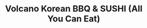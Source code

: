 ---
layout: place
title: "Volcano Korean BBQ & SUSHI (All You Can Eat)"
permalink: /texas/odessa/volcano-korean-bbq-sushi-all-you-can-eat.html
stateAbbr: TX
stateName: Texas
cityName: Odessa
seo:
  name: "Volcano Korean BBQ & SUSHI (All You Can Eat)"
  type: Restaurant
  links: null
description: "Looking for sushi in Odessa, Texas? Check out Volcano Korean BBQ & SUSHI (All You Can Eat) for a delightful Japanese dining experience. Enjoy a variety of su..."
place_id: ChIJ2VF8ZDTJ-4YRBIQDobPA4ww
photos:
  - name: >-
      places/ChIJ2VF8ZDTJ-4YRBIQDobPA4ww/photos/AeeoHcKoatYvnYDnm5ZQDSgWagA0H319SNvnvlklPK8FoIhOtcpCQGndjZycRDhSgr9rnEgew1UO55tsZGZqnHrmrd2K30IIEwwsKt7fxk7Lv7BL71iIdlIJ-TKXN0V1yhQuJifANaqc5NDXBNskTdxaz3zOHPFa2gJOPOLxwk6j8PYmJXpGgETQj-U14LE3bLBKtwZR0R_X0uJ7JufSvl3UYZ5Z2AxEgmavXk9imahdNe5scfN5aCQc6PZ5ps_XIUsDtlhA75p2cXA9PiV0X-imnav9v1EbbJuFix8ttdVvdK85nw
    widthPx: 3024
    heightPx: 4032
    authorAttributions:
      - displayName: Volcano Korean BBQ & SUSHI (All You Can Eat)
        uri: https://maps.google.com/maps/contrib/104998783059752926748
        photoUri: >-
          https://lh3.googleusercontent.com/a-/ALV-UjWXfhES29IRtNKE47ii6E8wemFDgE4EbPJxnZQFuD7lEbVBCPQ=s100-p-k-no-mo
    flagContentUri: >-
      https://www.google.com/local/imagery/report/?cb_client=maps_api_places.places_api&image_key=!1e10!2sAF1QipNIThNCcKL7xFHYB3sPQAYEYV135HHrRao2ZukB&hl=en-US
    googleMapsUri: >-
      https://www.google.com/maps/place//data=!3m4!1e2!3m2!1sAF1QipNIThNCcKL7xFHYB3sPQAYEYV135HHrRao2ZukB!2e10!4m2!3m1!1s0x86fbc934647c51d9:0xce3c0b3a1038404
  - name: >-
      places/ChIJ2VF8ZDTJ-4YRBIQDobPA4ww/photos/AeeoHcJ0U3eTazmqeE3ZxAYksXL730boLJyUDN_XTuwInn0T5lcGmk7swOza3RuRzdwi6gDFH1LgXrbyA40GlppV2h1OMxuRLfEQ_L_Bn6Rjg_tJOQWPzeqS1Qwa_XfYU0UOAvjMJXTBs9NAPf5UT6nf32NkErt6klOZPjzHtgKLNssMIrpA01jLp8xoELaHJYIWJAR_rGxgrnevYP30Esg04u5Fcd_wQZgD8Q_YP80ux53m4inkfps9GF6387BUGoyJB1w5Xb3S5E6LrE42nZkRT89rozUlbmkbfD2S9zH_hN2laA
    widthPx: 1440
    heightPx: 1791
    authorAttributions:
      - displayName: Volcano Korean BBQ & SUSHI (All You Can Eat)
        uri: https://maps.google.com/maps/contrib/104998783059752926748
        photoUri: >-
          https://lh3.googleusercontent.com/a-/ALV-UjWXfhES29IRtNKE47ii6E8wemFDgE4EbPJxnZQFuD7lEbVBCPQ=s100-p-k-no-mo
    flagContentUri: >-
      https://www.google.com/local/imagery/report/?cb_client=maps_api_places.places_api&image_key=!1e10!2sAF1QipNHdxzzHdy82ktOtB3cMGCos69GWeUq3_V8kk_L&hl=en-US
    googleMapsUri: >-
      https://www.google.com/maps/place//data=!3m4!1e2!3m2!1sAF1QipNHdxzzHdy82ktOtB3cMGCos69GWeUq3_V8kk_L!2e10!4m2!3m1!1s0x86fbc934647c51d9:0xce3c0b3a1038404
  - name: >-
      places/ChIJ2VF8ZDTJ-4YRBIQDobPA4ww/photos/AeeoHcIevG7VDibGNfMqDT5HHTY8dRLoymgz7-VDYZ7zEeFVcaTIZe1gDtRnGhm9V74j7GLkhcqd-bGBqpx9p-mUyBFLqF6dUgVqCk5gTIc5jcpV5youO1mPLPHp4Opqfjz9-jKPSkKShKLFQuL19XXafC6TzLFS5a6HYEwoc9uIXGj-Srr2FvzakSEhjXvafU8bky13VO3sWeosOmsML9eQYLoJ8bY2kv_AccmX9znr34csBZqXPl717PhpEMCsLWmlVrZN17CLKvMJRlRDkpoK_U1lhSc75MzGFJVi0E70cxdg_u1hN7XmnIVv94PThj4zgwylQ_GYTVMbbYlw16Ds2UxpZ8P_nzcjLKA8GDyCIQHwMg9_LgrJYOafaFTfg9yXW6uNUi6OTT3zvsuygOt_6bOzWjXMfdNelKctz21M-klhCg
    widthPx: 4000
    heightPx: 2252
    authorAttributions:
      - displayName: Javier Ramirez
        uri: https://maps.google.com/maps/contrib/114403608358876613366
        photoUri: >-
          https://lh3.googleusercontent.com/a/ACg8ocJiAPok8kIO8EGu7GrB-AsVQomT239TGJKvQwIkcj7jeOECMg=s100-p-k-no-mo
    flagContentUri: >-
      https://www.google.com/local/imagery/report/?cb_client=maps_api_places.places_api&image_key=!1e10!2sCIHM0ogKEICAgIDjj7zqTA&hl=en-US
    googleMapsUri: >-
      https://www.google.com/maps/place//data=!3m4!1e2!3m2!1sCIHM0ogKEICAgIDjj7zqTA!2e10!4m2!3m1!1s0x86fbc934647c51d9:0xce3c0b3a1038404
  - name: >-
      places/ChIJ2VF8ZDTJ-4YRBIQDobPA4ww/photos/AeeoHcKdfbYaSG1hIMACfqxyvXbnpmE81bbmPm9Qv0d5fZ2r6XNEHzAS4Hu2ifXFRnUp4hn-J1DnfZIwHGcVi3QkUcxIK7FQmMyJPpKVR23JZMaTukKhgd6qHi_Y8wtEOLoXQeXXYDznQocWYSV_0MrxtUoqVosEOZR6f-8OZ7qsEIBUNuOlKlcWuKt93cPm9Tta2LqFjW0OhjyfkHCDWdIBIj2GKpzUf0UrKnfqJojvWa8HvQfmjiVJsU1b-iXqIhwxbQgezpgqC8S85pvug6pz2cb178c4DZCB8FVjzQMDK8AlmGVc8qxVtAZ6fWqDwIqrz1QlEEb3cuRv-mBYWtCK9hBa2SGsW9MSK8XCptAl3ovq3OLiJaip-IjktbpVtGJR_Iqx004g3_v1XpWcjMksmijuMMOpCHzUQpnxFWt8Vqi1KQ
    widthPx: 4000
    heightPx: 3000
    authorAttributions:
      - displayName: Denise Curd
        uri: https://maps.google.com/maps/contrib/115735250937339212102
        photoUri: >-
          https://lh3.googleusercontent.com/a-/ALV-UjUj78UDEGl_jokydgAQyZy2RX_TRkgapeOTEKBl88HPCGFGX8h-=s100-p-k-no-mo
    flagContentUri: >-
      https://www.google.com/local/imagery/report/?cb_client=maps_api_places.places_api&image_key=!1e10!2sCIHM0ogKEICAgIC3p9WaGA&hl=en-US
    googleMapsUri: >-
      https://www.google.com/maps/place//data=!3m4!1e2!3m2!1sCIHM0ogKEICAgIC3p9WaGA!2e10!4m2!3m1!1s0x86fbc934647c51d9:0xce3c0b3a1038404
  - name: >-
      places/ChIJ2VF8ZDTJ-4YRBIQDobPA4ww/photos/AeeoHcIxNESF8kv8dBSVBJvErbEyU-RzLeOdKQGkpovD2A8bpfx-QUivdlyfAjfG5hdO0SMkBO9mi6iPHbeMp224_llHijDosE9wxlOI5V1P29R2uj3nxmvJyUNv_tqdrvUKcZQAqstz_kpUkED7JL1s6OEVszR3ANHerq-7bKL4Xx38pOWtBRriZsHm-LaJ_2yvpd1o1UCTtgI9C1Pc5vCiHeyMvXiNBUuavjTivsTqFR2-_XD1LLwMb5WZSfvRKwL5x7-xvpYWIlHZMFqbbrrq8nQWMCfkv3J04B5Dr8yMSlsDYRuVZutIZMJhvGvzdzTjOGN4PXVL2okhB7Jiz79xLgj7ES3taI2wM7Ot6JZt0iFTx9u8DNHxmcAd89c1ctULDMGN2vjELGilzz5RHLIrVaNBGPi2AX69KH9Bm6QaWP9m07E
    widthPx: 4032
    heightPx: 3024
    authorAttributions:
      - displayName: Lovely Star
        uri: https://maps.google.com/maps/contrib/108607876853112255890
        photoUri: >-
          https://lh3.googleusercontent.com/a-/ALV-UjV5M22_QUPxT1oGw8GmeKjUshZdq4BsPbaFeC7mfBTHnhoXFll4=s100-p-k-no-mo
    flagContentUri: >-
      https://www.google.com/local/imagery/report/?cb_client=maps_api_places.places_api&image_key=!1e10!2sCIHM0ogKEICAgICfu4P6yAE&hl=en-US
    googleMapsUri: >-
      https://www.google.com/maps/place//data=!3m4!1e2!3m2!1sCIHM0ogKEICAgICfu4P6yAE!2e10!4m2!3m1!1s0x86fbc934647c51d9:0xce3c0b3a1038404
  - name: >-
      places/ChIJ2VF8ZDTJ-4YRBIQDobPA4ww/photos/AeeoHcKu2tzJbtZsbSoKp-kBUrIEnqCkyV5XFWW4W-69enUbKBJMtb8gaHxQxLqwtF1ceSrEiAlnovjQt5fYfdHVSNMfu7H-mub5MSxuUZ3QuksbR915rCIst3We_gtZ7l6MLqHC_osluPJWYOYYaPABqYZ-amNjT1J74W1B5szf-qbAykg3yWQTK02VwvBH8aYG801NOz9Ur6ItcqDtOg5eygM-HCLhKdynXjSR6H8XhBJEzKfLIR415ub4C_Y1Jv6dwEV2EigufkOZfg0YBF_GMVROJC0llSeATLT4igcib3xSnDyG7mEXHgmspvdamqQ9yF6CVnb2a_dUu3NRh6ITIBqyN1fexYFgNNiZ0CEiWPF4gatP5LQMibaOvZi1AJlREJ4G9cKPJh4bSznwNmnHCOrpPGZZSFZAcnX47nNLw3Uy4CQV
    widthPx: 4624
    heightPx: 3472
    authorAttributions:
      - displayName: Phoenix B. (Bunny Hat Phoenix)
        uri: https://maps.google.com/maps/contrib/108889661830938489757
        photoUri: >-
          https://lh3.googleusercontent.com/a-/ALV-UjX_XR58IXSTVPbCjDiiDSf1aMvGytKRDVeJ34U34itWMdz5-ZcSag=s100-p-k-no-mo
    flagContentUri: >-
      https://www.google.com/local/imagery/report/?cb_client=maps_api_places.places_api&image_key=!1e10!2sCIHM0ogKEICAgIDHj-m83QE&hl=en-US
    googleMapsUri: >-
      https://www.google.com/maps/place//data=!3m4!1e2!3m2!1sCIHM0ogKEICAgIDHj-m83QE!2e10!4m2!3m1!1s0x86fbc934647c51d9:0xce3c0b3a1038404
  - name: >-
      places/ChIJ2VF8ZDTJ-4YRBIQDobPA4ww/photos/AeeoHcK8HAB9QjBNnDY0DTIp6gSU0jdpz51PK9z9EZGagedeNXN648hbJQA_98pmvCwQsR0lEzXMV3o8NDUD3uUZyicIuIWhq5CjzHwk1qJPOOoD9O4lxV74OHq1WGnJrssAb_PA2hA4W2aup_yfQFJeKcNAYd6xwhJTWTkxWpU9_rRjHhGdgGvMMbI3Kqdjfxzy_ovRYS4Y8Qf06TQ-8pa3Za9NmMqtJmL4ravjJOFeKBztol0NeF9TOb1t9ir9MtygwEwmdtV7Nmjf4Ed5-ZgiAe1v1T3_x6aDdGN-wQC35TmQK2Qtnw1qnERTb6WFKT1N4AjJvQIDXUFosC0cQZVy23hPKt12bIqYv1L00b1dc3iRpjuAMn1J9xBoIJkbLTc3hOeTgrYamP4lL3OV4ju5VzNzuktZ8lFRf99aYHruGAM
    widthPx: 4800
    heightPx: 3600
    authorAttributions:
      - displayName: Abisai M.
        uri: https://maps.google.com/maps/contrib/103261624339587400363
        photoUri: >-
          https://lh3.googleusercontent.com/a-/ALV-UjVPJansuNhb2CPAM2GSscryXSnrEdzPxOPSmXFQakuZ72s2q0k1VA=s100-p-k-no-mo
    flagContentUri: >-
      https://www.google.com/local/imagery/report/?cb_client=maps_api_places.places_api&image_key=!1e10!2sCIHM0ogKEICAgICTnPWzLQ&hl=en-US
    googleMapsUri: >-
      https://www.google.com/maps/place//data=!3m4!1e2!3m2!1sCIHM0ogKEICAgICTnPWzLQ!2e10!4m2!3m1!1s0x86fbc934647c51d9:0xce3c0b3a1038404
  - name: >-
      places/ChIJ2VF8ZDTJ-4YRBIQDobPA4ww/photos/AeeoHcKECjE4vVzgXxv7rkKflIFPpdVE6TQ8rq_9SgvXo2AkKDamNJyhGR5Y7rJwlnvC0En3EGk_4yf9Y6hcxA1V4H3QTaukcCQkY8ToHofXntA8HZ2b3_1gbZ6-sQwa9WBwRXRXlEp8C5yaSNcWXSbdk4TVVY5Y5hDWqY4yJaraXpAvtBBqjU8XjeeusMm9yTP_JOKNVYy_RBrc7qBz_JStC7QZX1u8WvBoLk8nL-AY4mm_h1LzvriouezaqGar7eSVj5ygQopaM85cFI_CU9v6Eb-IpLDY3jnTzRR6TXTCDbPAXNoZWWUR-Yg2MkAjQgGE4cMvAveVTKZhkRrjips2Jd0G7cx7UyCyRSnXW0jIcy5rMlOFkTCb1exN4S8gD6ROcgXsbAmpa8HQbyFbKyXazomVKLmWx5najPx9LRB-aMY
    widthPx: 4080
    heightPx: 3072
    authorAttributions:
      - displayName: Arielle Hix
        uri: https://maps.google.com/maps/contrib/105058560004514084018
        photoUri: >-
          https://lh3.googleusercontent.com/a-/ALV-UjV9UOv1hhX3FzgALzqxWNeALjSzUFBLPRQRvb0foY4RWBRCbyJ1Vw=s100-p-k-no-mo
    flagContentUri: >-
      https://www.google.com/local/imagery/report/?cb_client=maps_api_places.places_api&image_key=!1e10!2sCIHM0ogKEICAgIDztNeoQg&hl=en-US
    googleMapsUri: >-
      https://www.google.com/maps/place//data=!3m4!1e2!3m2!1sCIHM0ogKEICAgIDztNeoQg!2e10!4m2!3m1!1s0x86fbc934647c51d9:0xce3c0b3a1038404
  - name: >-
      places/ChIJ2VF8ZDTJ-4YRBIQDobPA4ww/photos/AeeoHcLyHrut_FgPWPBjfXps2N8WaEQCthjzngZMBYUaW4le3UWSJnQaGxvZMWjbrzSdMUAhSW5V1sQ_J402jBk_IyZy8P6ockieBTb7zhzvZiTDYjibbGbEChO9VKYvqYpKZJKP3yaFKUW-qgi6UTCEqFLyGLHvJXQGMxdL9Z_7sSlhaKbHGKkB-_-7ZVMQd2W3-mGK-IdYn8gJq1J1f5Z4YlZcrGLczT4xcumvRy3uEeQn2Neoti1u_FFVlY1OKP_ME3OtbZKGXVbBO2SH-WYo2zE3o9cKofGDhaVJ_W96k0GZYBl3wn-9yQ2OUvep-PwBzYfq52ojZ7ltBg8qjdivSLX3iX3Rzoq1SSNiaAyvJffwQ75WD9gvEfDxhTarbjQaAx05mZ1qv1DrJHmF0adAHMh0wDnVXU46ll9i36uKEYukwA
    widthPx: 4800
    heightPx: 3600
    authorAttributions:
      - displayName: Abisai M.
        uri: https://maps.google.com/maps/contrib/103261624339587400363
        photoUri: >-
          https://lh3.googleusercontent.com/a-/ALV-UjVPJansuNhb2CPAM2GSscryXSnrEdzPxOPSmXFQakuZ72s2q0k1VA=s100-p-k-no-mo
    flagContentUri: >-
      https://www.google.com/local/imagery/report/?cb_client=maps_api_places.places_api&image_key=!1e10!2sCIHM0ogKEICAgICTnPWzTQ&hl=en-US
    googleMapsUri: >-
      https://www.google.com/maps/place//data=!3m4!1e2!3m2!1sCIHM0ogKEICAgICTnPWzTQ!2e10!4m2!3m1!1s0x86fbc934647c51d9:0xce3c0b3a1038404
  - name: >-
      places/ChIJ2VF8ZDTJ-4YRBIQDobPA4ww/photos/AeeoHcLDm_4P6ngRfd641HDRDv47bFHC2maxIPk-UDyhWAVp7Fr2pUJkZuShvIn4PrTc1hfV5sVENdbvw5qQ16Zb1V1-sqNoTIW210j1pkJCpIVKFB9XBzDHTb5ntz-CT0NtNH6Nl04Db4I03qs3xvz8QLsY1lCSFJ1sO0M483pXynl2ekyTPlx19A0H8E9F507txUcxee7269ZDaGIvHfLjMfnIvyFblE7MaDWTvwY4rtAJwkv50Q7lUPoZkhRdPlEYgp_L1jyMBYcW77rbLGRAqtpQeSECkcSHy5VpBqO8FQcB4V0ZwbS4P2UvU3lLFOLsYh50UVJ2-LonCVUn_xelvFxHMh13PHoCAqKRp47Y0eo3awQXXISxPdko_J7b7A0rRqsXlVnBb4Hl2wowAHf1JuwQyPM0kK7CmoabibcD7dCFyg
    widthPx: 3000
    heightPx: 4000
    authorAttributions:
      - displayName: Cecy
        uri: https://maps.google.com/maps/contrib/107026706072044777403
        photoUri: >-
          https://lh3.googleusercontent.com/a/ACg8ocIr4xXw8FjEZL-Cekc8WdbHn-cNmi8bRlEeYT2kpqnTJiAQgQ=s100-p-k-no-mo
    flagContentUri: >-
      https://www.google.com/local/imagery/report/?cb_client=maps_api_places.places_api&image_key=!1e10!2sCIHM0ogKEICAgIDr3Y-Ndw&hl=en-US
    googleMapsUri: >-
      https://www.google.com/maps/place//data=!3m4!1e2!3m2!1sCIHM0ogKEICAgIDr3Y-Ndw!2e10!4m2!3m1!1s0x86fbc934647c51d9:0xce3c0b3a1038404
address: 601 E 42nd St B, Odessa, TX 79762, USA
street: 601 E 42nd St B
city: Odessa
state: TX
zip: '79762'
country: USA
neighborhood: null
latitude: '31.884920'
longitude: '-102.375861'
accessibility_options:
  wheelchairAccessibleParking: true
business_status: OPERATIONAL
name: Volcano Korean BBQ & SUSHI (All You Can Eat)
google_maps_links:
  directionsUri: >-
    https://www.google.com/maps/dir//''/data=!4m7!4m6!1m1!4e2!1m2!1m1!1s0x86fbc934647c51d9:0xce3c0b3a1038404!3e0
  placeUri: https://maps.google.com/?cid=928797825901495300
  writeAReviewUri: >-
    https://www.google.com/maps/place//data=!4m3!3m2!1s0x86fbc934647c51d9:0xce3c0b3a1038404!12e1
  reviewsUri: >-
    https://www.google.com/maps/place//data=!4m4!3m3!1s0x86fbc934647c51d9:0xce3c0b3a1038404!9m1!1b1
  photosUri: >-
    https://www.google.com/maps/place//data=!4m3!3m2!1s0x86fbc934647c51d9:0xce3c0b3a1038404!10e5
primary_type: Restaurant
opening_hours:
  regular: null
  current: null
secondary_opening_hours:
  regular:
    weekdayDescriptions: null
    type: null
  current:
    weekdayDescriptions: null
    type: null
phone: null
price_level: null
price_range: null
rating: null
rating_count: 0
website: null
reviews: null
parking_options: null
payment_options: null
allow_dogs: null
curbside_pickup: null
delivery: null
dine_in: null
good_for_children: null
good_for_groups: null
good_for_sports: null
live_music: null
menu_for_children: null
outdoor_seating: null
reservable: null
restroom: null
serves_beer: null
serves_breakfast: null
serves_brunch: null
serves_cocktails: null
serves_coffee: null
serves_dinner: null
serves_dessert: null
serves_lunch: null
serves_vegetarian_food: null
serves_wine: null
takeout: null
summary: null

---